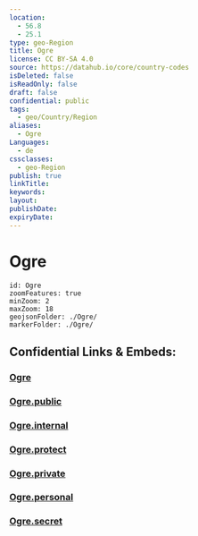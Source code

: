 ```yaml
---
location:
  - 56.8
  - 25.1
type: geo-Region
title: Ogre
license: CC BY-SA 4.0
source: https://datahub.io/core/country-codes
isDeleted: false
isReadOnly: false
draft: false
confidential: public
tags:
  - geo/Country/Region
aliases:
  - Ogre
Languages:
  - de
cssclasses:
  - geo-Region
publish: true
linkTitle:
keywords:
layout:
publishDate:
expiryDate:
---
```


# Ogre

```leaflet
id: Ogre
zoomFeatures: true 
minZoom: 2 
maxZoom: 18
geojsonFolder: ./Ogre/
markerFolder: ./Ogre/
```


## Confidential Links & Embeds: 

### [Ogre](/_Standards/Earth/Continent/Europe/Europe~North/Latvia/Regions~Latvia/Riga/counties~Riga/Ogre.md) 

### [Ogre.public](/_public/Earth/Continent/Europe/Europe~North/Latvia/Regions~Latvia/Riga/counties~Riga/Ogre.public.md) 

### [Ogre.internal](/_internal/Earth/Continent/Europe/Europe~North/Latvia/Regions~Latvia/Riga/counties~Riga/Ogre.internal.md) 

### [Ogre.protect](/_protect/Earth/Continent/Europe/Europe~North/Latvia/Regions~Latvia/Riga/counties~Riga/Ogre.protect.md) 

### [Ogre.private](/_private/Earth/Continent/Europe/Europe~North/Latvia/Regions~Latvia/Riga/counties~Riga/Ogre.private.md) 

### [Ogre.personal](/_personal/Earth/Continent/Europe/Europe~North/Latvia/Regions~Latvia/Riga/counties~Riga/Ogre.personal.md) 

### [Ogre.secret](/_secret/Earth/Continent/Europe/Europe~North/Latvia/Regions~Latvia/Riga/counties~Riga/Ogre.secret.md)

